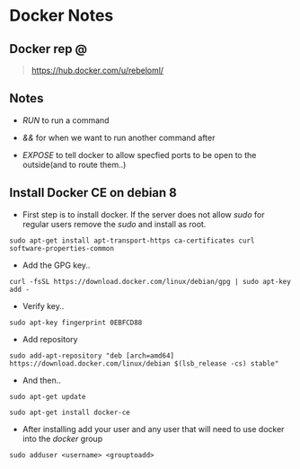 # Docker Notes

## Docker rep @

> https://hub.docker.com/u/rebeloml/

## Notes

* *RUN* to run a command 

* *&&* for when we want to run another command after

* *EXPOSE* to tell docker to allow specfied ports to be open to the outside(and to route them..)

## Install Docker CE on debian 8

* First step is to install docker. If the server does not allow _sudo_ for regular users remove the _sudo_ and install as root.

`sudo apt-get install apt-transport-https ca-certificates curl software-properties-common`

* Add the GPG key..

`curl -fsSL https://download.docker.com/linux/debian/gpg | sudo apt-key add -`

* Verify key..

`sudo apt-key fingerprint 0EBFCD88`

* Add repository

`sudo add-apt-repository "deb [arch=amd64] https://download.docker.com/linux/debian $(lsb_release -cs) stable"`

* And then..

```
sudo apt-get update

sudo apt-get install docker-ce
```

* After installing add your user and any user that will need to use docker into the _docker_ group

`sudo adduser <username> <grouptoadd>`



